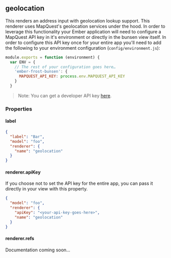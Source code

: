 ## geolocation

This renders an address input with geolocation lookup support. This renderer
uses MapQuest's geolocation services under the hood. In order to leverage this
functionality your Ember application will need to configure a MapQuest API key
in it's environment or directly in the bunsen view itself. In order to configure
this API key once for your entire app you'll need to add the following to your
environment configuration (`config/environment.js`):

```js
module.exports = function (environment) {
  var ENV = {
    // The rest of your configuration goes here…
    'ember-frost-bunsen': {
      MAPQUEST_API_KEY: process.env.MAPQUEST_API_KEY
    }
  }
```

> Note: You can get a developer API key [here](https://developer.mapquest.com/).


### Properties

#### label

```json
{
  "label": "Bar",
  "model": "foo",
  "renderer": {
    "name": "geolocation"
  }
}
```

#### renderer.apiKey

If you choose not to set the API key for the entire app, you can pass it
directly in your view with this property.

```json
{
  "model": "foo",
  "renderer": {
    "apiKey": "<your-api-key-goes-here>",
    "name": "geolocation"
  }
}
```

#### renderer.refs

Documentation coming soon…
